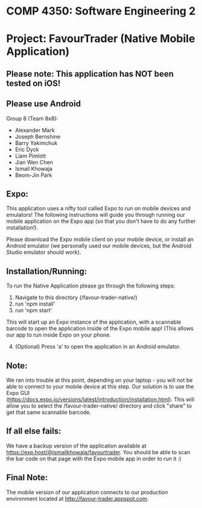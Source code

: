 # COMP 4350: Software Engineering 2
# Project: FavourTrader (Native Mobile Application)

## Please note: This application has NOT been tested on iOS!
## Please use Android

Group 8 (Team 8x8):
- Alexander Mark
- Joseph Bernshine
- Barry Yakimchuk
- Eric Dyck
- Liam Pimlott
- Jian Wen Chen
- Ismail Khowaja
- Beom-Jin Park

## Expo:
This application uses a nifty tool called Expo to run on mobile devices and emulators! The following instructions will guide you through running our mobile application on the Expo app (so that you don't have to do any further installation!).

Please download the Expo mobile client on your mobile device, or install an Android emulator (we personally used our mobile devices, but the Android Studio emulator should work).

## Installation/Running:

To run the Native Application please go through the following steps:
1. Navigate to this directory (/favour-trader-native/)
2. run 'npm install'
3. run 'npm start'

This will start up an Expo instance of the application, with a scannable barcode to open the application inside of the Expo mobile app! (This allows our app to run inside Expo on your phone.

4. (Optional) Press 'a' to open the application in an Android emulator.

## Note:
We ran into trouble at this point, depending on your laptop - you will not be able to connect to your mobile device at this step. Our solution is to use the Expo GUI (https://docs.expo.io/versions/latest/introduction/installation.html). This will allow you to select the /favour-trader-native/ directory and click "share" to get that same scannable barcode.

## If all else fails:
We have a backup version of the application available at https://exp.host/@ismailkhowaja/favourtrader.
You should be able to scan the bar code on that page with the Expo mobile app in order to run it :)

## Final Note:
The mobile version of our application connects to our production environment located at http://favour-trader.appspot.com.